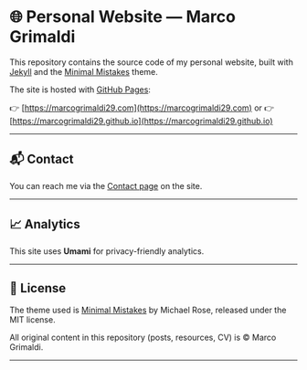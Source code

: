# 🌐 Personal Website — Marco Grimaldi

This repository contains the source code of my personal website, built with [Jekyll](https://jekyllrb.com/) and the [Minimal Mistakes](https://mmistakes.github.io/minimal-mistakes/) theme.  

The site is hosted with [GitHub Pages](https://pages.github.com/):  

👉 [https://marcogrimaldi29.com](https://marcogrimaldi29.com)
or
👉 [https://marcogrimaldi29.github.io](https://marcogrimaldi29.github.io)

---

## 📬 Contact

You can reach me via the [Contact page](https://marcogrimaldi29.github.io/contact/) on the site.

---

## 📈 Analytics

This site uses **Umami** for privacy-friendly analytics.

---

## 📜 License

The theme used is [Minimal Mistakes](https://github.com/mmistakes/minimal-mistakes) by Michael Rose, released under the MIT license.

All original content in this repository (posts, resources, CV) is © Marco Grimaldi.

---
